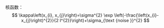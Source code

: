 核函数：
$$
\kappa\left(x_{i}, x_{j}\right)=\sigma^{2} \exp \left(-\frac{\left(x_{i}-x_{j}\right)^{2}}{2 l^{2}}\right)+\sigma_{\text {noise }}^{2}
$$
